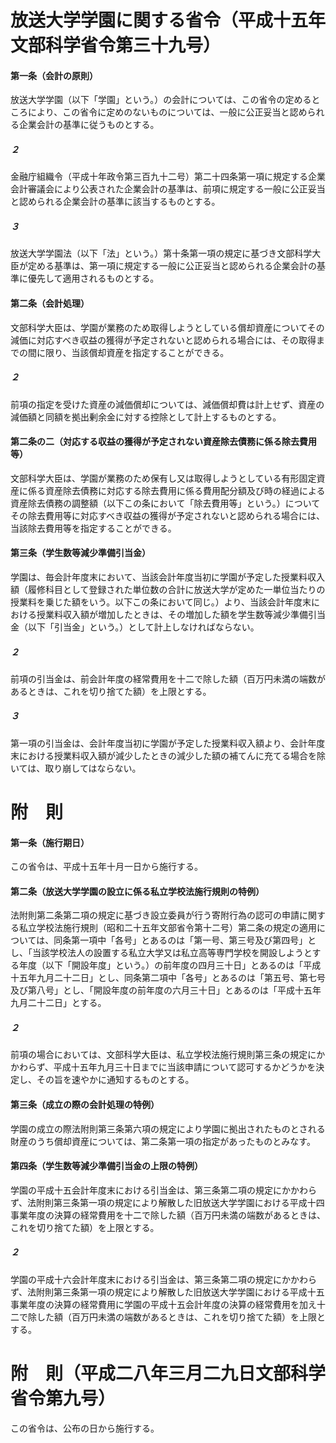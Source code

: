 # 放送大学学園に関する省令（平成十五年文部科学省令第三十九号）
#### 第一条（会計の原則）
放送大学学園（以下「学園」という。）の会計については、この省令の定めるところにより、この省令に定めのないものについては、一般に公正妥当と認められる企業会計の基準に従うものとする。
##### ２
金融庁組織令（平成十年政令第三百九十二号）第二十四条第一項に規定する企業会計審議会により公表された企業会計の基準は、前項に規定する一般に公正妥当と認められる企業会計の基準に該当するものとする。
##### ３
放送大学学園法（以下「法」という。）第十条第一項の規定に基づき文部科学大臣が定める基準は、第一項に規定する一般に公正妥当と認められる企業会計の基準に優先して適用されるものとする。
#### 第二条（会計処理）
文部科学大臣は、学園が業務のため取得しようとしている償却資産についてその減価に対応すべき収益の獲得が予定されないと認められる場合には、その取得までの間に限り、当該償却資産を指定することができる。
##### ２
前項の指定を受けた資産の減価償却については、減価償却費は計上せず、資産の減価額と同額を拠出剰余金に対する控除として計上するものとする。
#### 第二条の二（対応する収益の獲得が予定されない資産除去債務に係る除去費用等）
文部科学大臣は、学園が業務のため保有し又は取得しようとしている有形固定資産に係る資産除去債務に対応する除去費用に係る費用配分額及び時の経過による資産除去債務の調整額（以下この条において「除去費用等」という。）についてその除去費用等に対応すべき収益の獲得が予定されないと認められる場合には、当該除去費用等を指定することができる。
#### 第三条（学生数等減少準備引当金）
学園は、毎会計年度末において、当該会計年度当初に学園が予定した授業料収入額（履修科目として登録された単位数の合計に放送大学が定めた一単位当たりの授業料を乗じた額をいう。以下この条において同じ。）より、当該会計年度末における授業料収入額が増加したときは、その増加した額を学生数等減少準備引当金（以下「引当金」という。）として計上しなければならない。
##### ２
前項の引当金は、前会計年度の経常費用を十二で除した額（百万円未満の端数があるときは、これを切り捨てた額）を上限とする。
##### ３
第一項の引当金は、会計年度当初に学園が予定した授業料収入額より、会計年度末における授業料収入額が減少したときの減少した額の補てんに充てる場合を除いては、取り崩してはならない。
# 附　則
#### 第一条（施行期日）
この省令は、平成十五年十月一日から施行する。
#### 第二条（放送大学学園の設立に係る私立学校法施行規則の特例）
法附則第二条第二項の規定に基づき設立委員が行う寄附行為の認可の申請に関する私立学校法施行規則（昭和二十五年文部省令第十二号）第二条の規定の適用については、同条第一項中「各号」とあるのは「第一号、第三号及び第四号」とし、「当該学校法人の設置する私立大学又は私立高等専門学校を開設しようとする年度（以下「開設年度」という。）の前年度の四月三十日」とあるのは「平成十五年九月二十二日」とし、同条第二項中「各号」とあるのは「第五号、第七号及び第八号」とし、「開設年度の前年度の六月三十日」とあるのは「平成十五年九月二十二日」とする。
##### ２
前項の場合においては、文部科学大臣は、私立学校法施行規則第三条の規定にかかわらず、平成十五年九月三十日までに当該申請について認可するかどうかを決定し、その旨を速やかに通知するものとする。
#### 第三条（成立の際の会計処理の特例）
学園の成立の際法附則第三条第六項の規定により学園に拠出されたものとされる財産のうち償却資産については、第二条第一項の指定があったものとみなす。
#### 第四条（学生数等減少準備引当金の上限の特例）
学園の平成十五会計年度末における引当金は、第三条第二項の規定にかかわらず、法附則第三条第一項の規定により解散した旧放送大学学園における平成十四事業年度の決算の経常費用を十二で除した額（百万円未満の端数があるときは、これを切り捨てた額）を上限とする。
##### ２
学園の平成十六会計年度末における引当金は、第三条第二項の規定にかかわらず、法附則第三条第一項の規定により解散した旧放送大学学園における平成十五事業年度の決算の経常費用に学園の平成十五会計年度の決算の経常費用を加え十二で除した額（百万円未満の端数があるときは、これを切り捨てた額）を上限とする。
# 附　則（平成二八年三月二九日文部科学省令第九号）
この省令は、公布の日から施行する。
